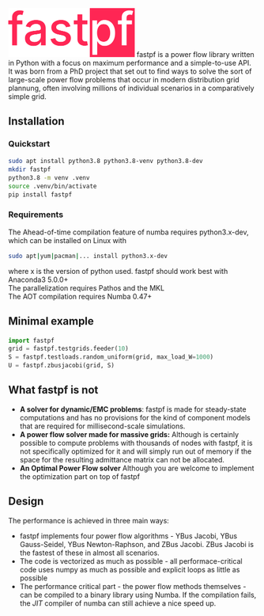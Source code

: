 <img src="./docs/fastpf_logo.svg" width="256"/>
fastpf is a power flow library written in Python with a focus on maximum performance and a simple-to-use API. It was born from a PhD project that set out to find ways to solve the sort of large-scale power flow problems that occur in modern distribution grid plannung, often involving millions of individual scenarios in a comparatively simple grid.

## Installation

### Quickstart
```bash
sudo apt install python3.8 python3.8-venv python3.8-dev
mkdir fastpf
python3.8 -m venv .venv
source .venv/bin/activate
pip install fastpf
```

### Requirements
The Ahead-of-time compilation feature of numba requires python3.x-dev, which can be installed on Linux with 
```bash
sudo apt|yum|pacman|... install python3.x-dev
```
where x is the version of python used. 
fastpf should work best with Anaconda3 5.0.0+  
The parallelization requires Pathos and the MKL  
The AOT compilation requires Numba 0.47+

## Minimal example
```python
import fastpf
grid = fastpf.testgrids.feeder(10)
S = fastpf.testloads.random_uniform(grid, max_load_W=1000)
U = fastpf.zbusjacobi(grid, S)
```

## What fastpf is not
- **A solver for dynamic/EMC problems**: fastpf is made for steady-state computations and has no provisions for the kind of component models that are required for millisecond-scale simulations.
- **A power flow solver made for massive grids:** Although is certainly possible to compute problems with thousands of nodes with fastpf, it is not specifically optimized for it and will simply run out of memory if the space for the resulting admittance matrix can not be allocated.
- **An Optimal Power Flow solver**
Although you are welcome to implement the optimization part on top of fastpf

## Design
 The performance is achieved in three main ways:

- fastpf implements four power flow algorithms - YBus Jacobi, YBus Gauss-Seidel, YBus Newton-Raphson, and ZBus Jacobi. ZBus Jacobi is the fastest of these in almost all scenarios.
- The code is vectorized as much as possible - all performace-critical code uses numpy as much as possible and explicit loops as little as possible
- The performance critical part - the power flow methods themselves - can be compiled to a binary library using Numba. If the compilation fails, the _JIT_ compiler of numba can still achieve a nice speed up.

